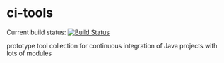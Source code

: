 # ci-tools

Current build status: [![Build Status](https://travis-ci.org/wuan/ci-tools.svg)](https://travis-ci.org/wuan/ci-tools)

prototype tool collection for continuous integration of Java projects with lots of modules
